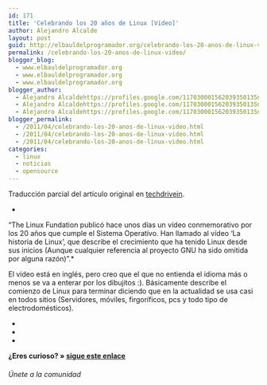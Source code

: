 ```yaml
---
id: 171
title: 'Celebrando los 20 años de Linux [Video]'
author: Alejandro Alcalde
layout: post
guid: http://elbauldelprogramador.org/celebrando-los-20-anos-de-linux-video/
permalink: /celebrando-los-20-anos-de-linux-video/
blogger_blog:
  - www.elbauldelprogramador.org
  - www.elbauldelprogramador.org
  - www.elbauldelprogramador.org
blogger_author:
  - Alejandro Alcaldehttps://profiles.google.com/117030001562039350135noreply@blogger.com
  - Alejandro Alcaldehttps://profiles.google.com/117030001562039350135noreply@blogger.com
  - Alejandro Alcaldehttps://profiles.google.com/117030001562039350135noreply@blogger.com
blogger_permalink:
  - /2011/04/celebrando-los-20-anos-de-linux-video.html
  - /2011/04/celebrando-los-20-anos-de-linux-video.html
  - /2011/04/celebrando-los-20-anos-de-linux-video.html
categories:
  - linux
  - noticias
  - opensource
---
```

<div class="iconews">
</div>

Traducción parcial del artículo original en [techdrivein][1].

*  
&#8220;The Linux Fundation publicó hace unos días un vídeo conmemorativo por los 20 años que cumple el Sistema Operatívo. Han llamado al vídeo &#8216;La historia de Linux&#8217;, que describe el crecimiento que ha tenido Linux desde sus inicios (Aunque cualquier referencia al proyecto GNU ha sido omitida por alguna razón)&#8221;.*

  
<!--more-->

El vídeo está en inglés, pero creo que el que no entienda el idioma más o menos se va a enterar por los dibujitos :). Básicamente describe el comienzo de Linux para terminar diciendo que en la actualidad se usa casi en todos sitios (Servidores, móviles, firgoríficos, pcs y todo tipo de electrodomésticos).



<div class="sharedaddy">
  <div class="sd-content">
    <ul>
      <li>
        <a class="hastip" rel="nofollow" href="http://twitter.com/home?status=Celebrando los 20 años de Linux [Video]+http://elbauldelprogramador.com/celebrando-los-20-anos-de-linux-video/+V%C3%ADa+%40elbaulp" onclick="javascript:window.open(this.href, '', 'menubar=no,toolbar=no,resizable=yes,scrollbars=yes,height=600,width=600');return false;" title="Compartir en Twitter" target="_blank"><span class="iconbox-title"><i class="icon-twitter icon-2x"></i></span></a>
      </li>
      <li>
        <a class="hastip" rel="nofollow" href="http://www.facebook.com/sharer.php?u=http://elbauldelprogramador.com/celebrando-los-20-anos-de-linux-video/&t=Celebrando los 20 años de Linux [Video]+http://elbauldelprogramador.com/celebrando-los-20-anos-de-linux-video/+V%C3%ADa+%40elbaulp" onclick="javascript:window.open(this.href, '', 'menubar=no,toolbar=no,resizable=yes,scrollbars=yes,height=600,width=600');return false;" title="Compartir en Facebook" target="_blank"><span class="iconbox-title"><i class="icon-facebook icon-2x"></i></span></a>
      </li>
      <li>
        <a class="hastip" rel="nofollow" href="https://plus.google.com/share?url=Celebrando los 20 años de Linux [Video]+http://elbauldelprogramador.com/celebrando-los-20-anos-de-linux-video/+V%C3%ADa+%40elbaulp" onclick="javascript:window.open(this.href, '', 'menubar=no,toolbar=no,resizable=yes,scrollbars=yes,height=600,width=600');return false;" title="Compartir en G+" target="_blank"><span class="iconbox-title"><i class="icon-google-plus icon-2x"></i></span></a>
      </li>
    </ul>
  </div>
</div>

<span id="socialbottom" class="highlight style-2">

<p>
  <strong>¿Eres curioso? » <a onclick="javascript:_gaq.push(['_trackEvent','random','click-random']);" href="/index.php?random=1">sigue este enlace</a></strong>
</p>

<h6>
  Únete a la comunidad
</h6>

<div class="iconsc hastip" title="2240 seguidores">
  <a href="http://twitter.com/elbaulp" target="_blank"><i class="icon-twitter"></i></a>
</div>

<div class="iconsc hastip" title="2452 fans">
  <a href="http://facebook.com/elbauldelprogramador" target="_blank"><i class="icon-facebook"></i></a>
</div>

<div class="iconsc hastip" title="0 +1s">
  <a href="http://plus.google.com/+Elbauldelprogramador" target="_blank"><i class="icon-google-plus"></i></a>
</div>

<div class="iconsc hastip" title="Repositorios">
  <a href="http://github.com/algui91" target="_blank"><i class="icon-github"></i></a>
</div>

<div class="iconsc hastip" title="Feed RSS">
  <a href="http://elbauldelprogramador.com/feed" target="_blank"><i class="icon-rss"></i></a>
</div></span>

 [1]: http://www.techdrivein.com/2011/04/celebrating-20-years-of-linuxvideo.html